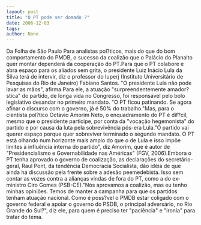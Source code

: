 ```yaml
---
layout: post
title: "O PT pode ser domado ?"
date: 2006-12-03
tags: 
author: None
---
```

Da Folha de São Paulo
Para analistas pol?ticos, mais do que do bom comportamento do PMDB, o sucesso da coalizão que o Palácio do Planalto quer montar dependerá da cooperação do PT.Para que o PT colabore e abra espaço para os aliados sem grita, o presidente Luiz Inácio Lula da Silva terá de intervir, diz o professor do Iuperj (Instituto Universitário de Pesquisas do Rio de Janeiro) Fabiano Santos. \"O presidente Lula não pode lavar as mãos\", afirma.Para ele, a atuação \"surpreendentemente amador?stica\" do partido, de longa vida no Congresso, foi responsável pelo bolo legislativo desandar no primeiro mandato. \"O PT ficou patinando. Se agora afinar o discurso com o governo, já é 50% do trabalho.\"Mas, para o cientista pol?tico Octavio Amorim Neto, o enquadramento do PT é dif?cil, mesmo que o presidente participe, por conta da \"vocação hegemonista\" do partido e por causa da luta pela sobrevivência pós-era Lula.\"O partido vai querer espaço porque quer sobreviver terminado o segundo mandato. O PT está olhando num horizonte mais amplo do que o de Lula e isso impõe limites à influência interna do partido\", diz Amorim, que é autor de \"Presidencialismo e Governabilidade nas Américas\" (FGV, 2006).Embora o PT tenha aprovado o governo de coalização, as declarações do secretário-geral, Raul Pont, da tendência Democracia Socialista, dão idéia de que ainda há discussão pela frente sobre a adesão peemedebista. Isso sem contar as vozes contra a alianças vindas de fora do PT, como a do ex-ministro Ciro Gomes (PSB-CE).\"Nós aprovamos a coalizão, mas eu tenho minhas opiniões. Temos de manter a campanha para que os partidos tenham atuação nacional. Como é poss?vel o PMDB estar coligado com o governo federal e apoiar o governo do PSDB, o principal adversário, no Rio Grande do Sul?\", diz ele, para quem é preciso ter \"paciência\" e \"ironia\" para tratar do tema. 